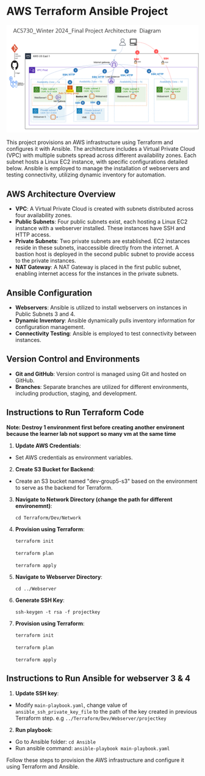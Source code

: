 
  

# AWS Terraform Ansible Project

![AWS Architecture](architecture.png)

This project provisions an AWS infrastructure using Terraform and configures it with Ansible. The architecture includes a Virtual Private Cloud (VPC) with multiple subnets spread across different availability zones. Each subnet hosts a Linux EC2 instance, with specific configurations detailed below. Ansible is employed to manage the installation of webservers and testing connectivity, utilizing dynamic inventory for automation.
 
## AWS Architecture Overview
-  **VPC**: A Virtual Private Cloud is created with subnets distributed across four availability zones.
-  **Public Subnets**: Four public subnets exist, each hosting a Linux EC2 instance with a webserver installed. These instances have SSH and HTTP access.
-  **Private Subnets**: Two private subnets are established. EC2 instances reside in these subnets, inaccessible directly from the internet. A bastion host is deployed in the second public subnet to provide access to the private instances.
-  **NAT Gateway**: A NAT Gateway is placed in the first public subnet, enabling internet access for the instances in the private subnets.

## Ansible Configuration
-  **Webservers**: Ansible is utilized to install webservers on instances in Public Subnets 3 and 4.
-  **Dynamic Inventory**: Ansible dynamically pulls inventory information for configuration management.
-  **Connectivity Testing**: Ansible is employed to test connectivity between instances.

## Version Control and Environments
-  **Git and GitHub**: Version control is managed using Git and hosted on GitHub.
-  **Branches**: Separate branches are utilized for different environments, including production, staging, and development.


## Instructions to Run Terraform Code
**Note: Destroy 1 environment first before creating another environent because the learner lab not support so many vm at the same time**

1.  **Update AWS Credentials**:
- Set AWS credentials as environment variables.

2.  **Create S3 Bucket for Backend**:
- Create an S3 bucket named "dev-group5-s3" based on the environment to serve as the backend for Terraform.

3.  **Navigate to Network Directory (change the path for different environemnt)**:
	```
	cd Terraform/Dev/Network
	```

4.  **Provision using Terraform**:
	```
	terraform init

	terraform plan

	terraform apply
	```
5.  **Navigate to Webserver Directory**:
	```
	cd ../Webserver
	```
6.  **Generate SSH Key**:
	```
	ssh-keygen -t rsa -f projectkey
	```

7.  **Provision using Terraform**:
	```
	terraform init

	terraform plan

	terraform apply
	```
  
## Instructions to Run Ansible for webserver 3 & 4
  
1.  **Update SSH key**:
- Modify `main-playbook.yaml`, change value of `ansible_ssh_private_key_file` to the path of the key created in previous Terraform step. e.g `../Terraform/Dev/Webserver/projectkey`

2.  **Run playbook**:
- Go to Ansible folder: `cd Ansible`
- Run ansible command: `ansible-playbook main-playbook.yaml`

Follow these steps to provision the AWS infrastructure and configure it using Terraform and Ansible.